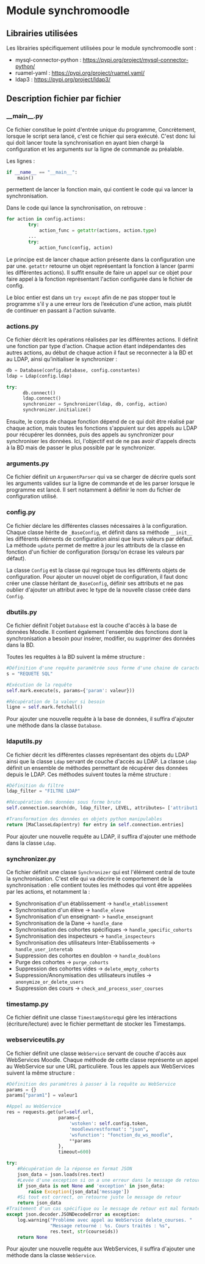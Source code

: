 
# Module synchromoodle

## Librairies utilisées
Les librairies spécifiquement utilisées pour le module synchromoodle sont :
- mysql-connector-python : https://pypi.org/project/mysql-connector-python/
- ruamel-yaml : https://pypi.org/project/ruamel.yaml/
- ldap3 : https://pypi.org/project/ldap3/

## Description fichier par fichier
### \_\_main__.py
Ce fichier constitue le point d'entrée unique du programme, Concrètement, lorsque le script sera lancé, c'est ce fichier qui sera exécuté. C'est donc lui qui doit lancer toute la synchronisation en ayant bien chargé la configuration et les arguments sur la ligne de commande au préalable.

Les lignes :
```python
if __name__ == "__main__":
    main()
```
permettent de lancer la fonction main, qui contient le code qui va lancer la synchronisation.

Dans le code qui lance la synchronisation, on retrouve :

```python
for action in config.actions:
        try:
            action_func = getattr(actions, action.type)
        ...
        try:
            action_func(config, action)
```
Le principe est de lancer chaque action présente dans la configuration une par une. ``getattr`` retourne un objet représentant la fonction à lancer (parmi les différentes actions). Il suffit ensuite de faire un appel sur ce objet pour faire appel à la fonction représentant l'action configurée dans le fichier de config.

Le bloc entier est dans un ``try except`` afin de ne pas stopper tout le programme s'il y a une erreur lors de l’exécution d'une action, mais plutôt de continuer en passant à l'action suivante.

### actions.py
Ce fichier décrit les opérations réalisées par les différentes actions. Il définit une fonction par type d'action. Chaque action étant indépendantes des autres actions, au début de chaque action il faut se reconnecter à la BD et au LDAP, ainsi qu’initialiser le synchronizer :

 ```python
db = Database(config.database, config.constantes)
ldap = Ldap(config.ldap)

try:
	   db.connect()
	   ldap.connect()
	   synchronizer = Synchronizer(ldap, db, config, action)
	   synchronizer.initialize()
 ```

Ensuite, le corps de chaque fonction dépend de ce qui doit être réalisé par chaque action, mais toutes les fonctions s'appuient sur des appels au LDAP pour récupérer les données, puis des appels au synchronizer pour synchroniser les données. Ici, l'objectif est de ne pas avoir d'appels directs à la BD mais de passer le plus possible par le synchronizer.

### arguments.py
Ce fichier définit un ``ArgumentParser`` qui va se charger de décrire quels sont les arguments valides sur la ligne de commande et de les parser lorsque le programme est lancé. Il sert notamment à définir le nom du fichier de configuration utilisé.

### config.py
Ce fichier déclare les différentes classes nécessaires à la configuration. Chaque classe hérite de ``_BaseConfig``, et définit dans sa méthode ``__init__`` les différents éléments de configuration ainsi que leurs valeurs par défaut.  La méthode ``update`` permet de mettre à jour les attributs de la classe en fonction d'un fichier de configuration (lorsqu'on écrase les valeurs par défaut).

 La classe ``Config`` est la classe qui regroupe tous les différents objets de configuration. Pour ajouter un nouvel objet de configuration, il faut donc créer une classe héritant de``_BaseConfig``, définir ses attributs et ne pas oublier d'ajouter un attribut avec le type de la nouvelle classe créée dans  ``Config``.


### dbutils.py
Ce fichier définit l'objet ``Database`` est la couche d'accès à la base de données Moodle. Il contient également l'ensemble des fonctions dont la synchronisation a besoin pour insérer, modifier, ou supprimer des données dans la BD.

Toutes les requêtes à la BD suivent la même structure :
```python
#Définition d'une requête paramétrée sous forme d'une chaine de caractères
s = "REQUETE SQL"

#Exécution de la requête
self.mark.execute(s, params={'param': valeur}))

#Récupération de la valeur si besoin
ligne = self.mark.fetchall()
```
Pour ajouter une nouvelle requête à la base de données, il suffira d'ajouter une méthode dans la classe ``Database``.

### ldaputils.py
Ce fichier décrit les différentes classes représentant des objets du LDAP ainsi que la classe ``Ldap`` servant de couche d'accès au LDAP. La classe ``Ldap`` définit un ensemble de méthodes permettant de récupérer des données depuis le LDAP. Ces méthodes suivent toutes la même structure :
```python
#Définition du filtre
ldap_filter = "FILTRE LDAP"

#Récupération des données sous forme brute
self.connection.search(dn, ldap_filter, LEVEL, attributes= ['attribut1'])

#Transformation des données en objets python manipulables
return [MaClasseLdap(entry) for entry in self.connection.entries]
```
Pour ajouter une nouvelle requête au LDAP, il suffira d'ajouter une méthode dans la classe ``Ldap``.

### synchronizer.py
Ce fichier définit une classe ``Synchronizer`` qui est l'élément central de toute la synchronisation. C'est elle qui va décrire le comportement de la synchronisation : elle contient toutes les méthodes qui vont être appelées par les actions, et notamment la :

 - Synchronisation d'un établissement -> ``handle_etablissement``
 - Synchronisation d'un élève -> ``handle_eleve``
 - Synchronisation d'un enseignant- > ``handle_enseignant``
 - Synchronisation de la Dane -> ``handle_dane``
 - Synchronisation des cohortes spécifiques -> ``handle_specific_cohorts``
 - Synchronisation des inspecteurs -> ``handle_inspecteurs``
 - Synchronisation des utilisateurs Inter-Etablissements -> ``handle_user_interetab``
 - Suppression des cohortes en doublon -> ``handle_doublons``
 - Purge des cohortes -> ``purge_cohorts``
 - Suppression des cohortes vides -> ``delete_empty_cohorts``
 - Suppression/Anonymisation des utilisateurs inutiles -> ``anonymize_or_delete_users``
 - Suppression des cours -> ``check_and_process_user_courses``


### timestamp.py
Ce fichier définit une classe ``TimestampStore``qui gère les intéractions (écriture/lecture) avec le fichier permettant de stocker les Timestamps.

### webserviceutils.py
Ce fichier définit une classe  ``WebService`` servant de couche d'accès aux WebServices Moodle. Chaque méthode de cette classe représente un appel au WebService sur une URL particulière. Tous les appels aux WebServices suivent la même structure :
```python
#Définition des paramètres à passer à la requête au WebService
params = {}
params["param1"] = valeur1

#Appel au WebService
res = requests.get(url=self.url,
                   params={
                       'wstoken': self.config.token,
                       'moodlewsrestformat': "json",
                       'wsfunction': "fonction_du_ws_moodle",
                       **params
                   },
                   timeout=600)

try:
    #Récupération de la réponse en format JSON
    json_data = json.loads(res.text)
    #Levée d'une exception si on a une erreur dans le message de retour
    if json_data is not None and 'exception' in json_data:
        raise Exception(json_data['message'])
    #Si tout est correct, on retourne juste le message de retour
    return json_data
#Traitement d'un cas spécifique ou le message de retour est mal formaté par moodle    
except json.decoder.JSONDecodeError as exception:
    log.warning("Problème avec appel au WebService delete_courses. "
                "Message retourné : %s. Cours traités : %s",
                res.text, str(courseids))
    return None
```
Pour ajouter une nouvelle requête aux WebServices, il suffira d'ajouter une méthode dans la classe ``WebService``.
